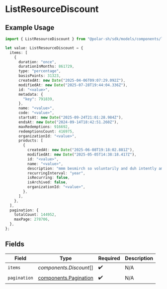 # ListResourceDiscount

## Example Usage

```typescript
import { ListResourceDiscount } from "@polar-sh/sdk/models/components/listresourcediscount.js";

let value: ListResourceDiscount = {
  items: [
    {
      duration: "once",
      durationInMonths: 861729,
      type: "percentage",
      basisPoints: 31323,
      createdAt: new Date("2025-04-06T09:07:29.092Z"),
      modifiedAt: new Date("2025-07-28T19:44:04.336Z"),
      id: "<value>",
      metadata: {
        "key": 791839,
      },
      name: "<value>",
      code: "<value>",
      startsAt: new Date("2025-09-24T21:01:28.984Z"),
      endsAt: new Date("2024-09-14T18:42:51.260Z"),
      maxRedemptions: 916692,
      redemptionsCount: 416975,
      organizationId: "<value>",
      products: [
        {
          createdAt: new Date("2025-06-08T19:18:02.881Z"),
          modifiedAt: new Date("2025-05-05T14:38:18.417Z"),
          id: "<value>",
          name: "<value>",
          description: "mmm besmirch so voluntarily and duh intently amid",
          recurringInterval: "year",
          isRecurring: false,
          isArchived: false,
          organizationId: "<value>",
        },
      ],
    },
  ],
  pagination: {
    totalCount: 144952,
    maxPage: 278706,
  },
};
```

## Fields

| Field                                                          | Type                                                           | Required                                                       | Description                                                    |
| -------------------------------------------------------------- | -------------------------------------------------------------- | -------------------------------------------------------------- | -------------------------------------------------------------- |
| `items`                                                        | *components.Discount*[]                                        | :heavy_check_mark:                                             | N/A                                                            |
| `pagination`                                                   | [components.Pagination](../../models/components/pagination.md) | :heavy_check_mark:                                             | N/A                                                            |
